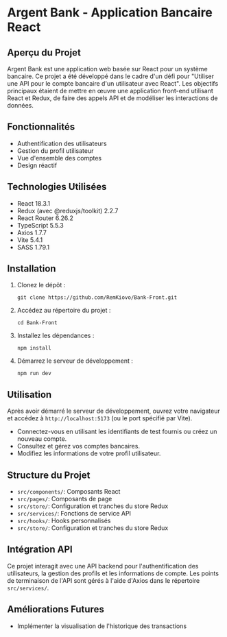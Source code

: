 # Argent Bank - Application Bancaire React

## Aperçu du Projet

Argent Bank est une application web basée sur React pour un système bancaire. Ce projet a été développé dans le cadre d'un défi pour "Utiliser une API pour le compte bancaire d'un utilisateur avec React". Les objectifs principaux étaient de mettre en œuvre une application front-end utilisant React et Redux, de faire des appels API et de modéliser les interactions de données.

## Fonctionnalités

- Authentification des utilisateurs
- Gestion du profil utilisateur
- Vue d'ensemble des comptes
- Design réactif

## Technologies Utilisées

- React 18.3.1
- Redux (avec @reduxjs/toolkit) 2.2.7
- React Router 6.26.2
- TypeScript 5.5.3
- Axios 1.7.7
- Vite 5.4.1
- SASS 1.79.1

## Installation

1. Clonez le dépôt :

   ```
   git clone https://github.com/RemKiovo/Bank-Front.git
   ```

2. Accédez au répertoire du projet :

   ```
   cd Bank-Front
   ```

3. Installez les dépendances :

   ```
   npm install
   ```

4. Démarrez le serveur de développement :
   ```
   npm run dev
   ```

## Utilisation

Après avoir démarré le serveur de développement, ouvrez votre navigateur et accédez à `http://localhost:5173` (ou le port spécifié par Vite).

- Connectez-vous en utilisant les identifiants de test fournis ou créez un nouveau compte.
- Consultez et gérez vos comptes bancaires.
- Modifiez les informations de votre profil utilisateur.

## Structure du Projet

- `src/components/`: Composants React
- `src/pages/`: Composants de page
- `src/store/`: Configuration et tranches du store Redux
- `src/services/`: Fonctions de service API
- `src/hooks/`: Hooks personnalisés
- `src/store/`: Configuration et tranches du store Redux

## Intégration API

Ce projet interagit avec une API backend pour l'authentification des utilisateurs, la gestion des profils et les informations de compte. Les points de terminaison de l'API sont gérés à l'aide d'Axios dans le répertoire `src/services/`.

## Améliorations Futures

- Implémenter la visualisation de l'historique des transactions

